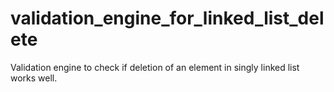 # validation_engine_for_linked_list_delete
Validation engine to check if deletion of an element in singly linked list works well.
